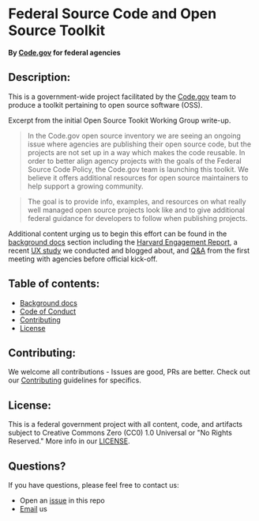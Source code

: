 # Federal Source Code and Open Source Toolkit
**By [Code.gov](https://code.gov/) for federal agencies**

## Description:
This is a government-wide project facilitated by the [Code.gov](https://code.gov/) team to produce a toolkit pertaining to open source software (OSS).

Excerpt from the initial Open Source Tookit Working Group write-up.

> In the Code.gov open source inventory we are seeing an ongoing issue where agencies are publishing their open source code, but the projects are not set up in a way which makes the code reusable.  In order to better align agency projects with the goals of the Federal Source Code Policy, the Code.gov team is launching this toolkit. We believe it offers additional resources for open source maintainers to help support a growing community.

> The goal is to provide info, examples, and resources on what really well managed open source projects look like and to give additional federal guidance for developers to follow when publishing projects.

Additional content urging us to begin this effort can be found in the [background docs](background_docs) section including the [Harvard Engagement Report](background_docs/HarvardEngagementReport.pdf), a recent [UX study](background_docs/Always%20Improving_Making%20the%20Contribution%20to%20Repos%20Better.pdf) we conducted and blogged about, and [Q&A](background_docs/Open%20Source%20Playbook%20Q%26A%20-%2024%20June%202019.pdf) from the first meeting with agencies before official kick-off.

<!--
## Installation: 
TBD - when there is something to install. Beginning with aggregating content and using site for discussion thread around the playbook and toolkit.

## Usage:
TBD - see Installation above.

-->

## Table of contents: 
- [Background docs](background_docs)
- [Code of Conduct](CODE_OF_CONDUCT.md)
- [Contributing](CONTRIBUTING.md)
- [License](LICENSE.md)

## Contributing:
We welcome all contributions - Issues are good, PRs are better. Check out our [Contributing](CONTRIBUTING.md) guidelines for specifics.

## License: 
This is a federal government project with all content, code, and artifacts subject to Creative Commons Zero (CC0) 1.0 Universal or "No Rights Reserved." More info in our [LICENSE](LICENSE.md).

## Questions?
If you have questions, please feel free to contact us:  
* Open an [issue](https://github.com/GSA/code-gov-open-source-toolkit/issues) in this repo
* [Email](mailto:code@gsa.gov) us